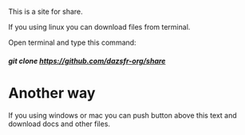 This is a site for share.

If you using linux you can download files from terminal.

Open terminal and type this command:

##### git clone https://github.com/dazsfr-org/share

# Another way

If you using windows or mac you can push button above this text and download docs and other files.
